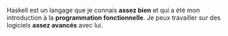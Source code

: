 

Haskell est un langage que je connais **assez bien** et qui a été mon introduction à la **programmation fonctionnelle**. Je peux travailler sur des logiciels **assez avancés** avec lui.
